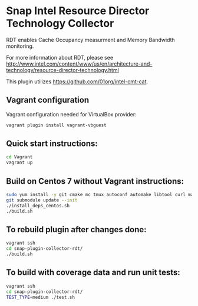 <!--
 Copyright (c) 2017 Intel Corporation

 Licensed under the Apache License, Version 2.0 (the "License");
 you may not use this file except in compliance with the License.
 You may obtain a copy of the License at

      http://www.apache.org/licenses/LICENSE-2.0

 Unless required by applicable law or agreed to in writing, software
 distributed under the License is distributed on an "AS IS" BASIS,
 WITHOUT WARRANTIES OR CONDITIONS OF ANY KIND, either express or implied.
 See the License for the specific language governing permissions and
 limitations under the License.
-->

# Snap Intel Resource Director Technology Collector

RDT enables Cache Occupancy measurment and Memory Bandwidth monitoring.

For more information about RDT, please see http://www.intel.com/content/www/us/en/architecture-and-technology/resource-director-technology.html

This plugin utilizes https://github.com/01org/intel-cmt-cat.

## Vagrant configuration
Vagrant configuration needed for VirtualBox provider:
```bash
vagrant plugin install vagrant-vbguest
```

## Quick start instructions:
```bash
cd Vagrant
vagrant up
```

## Build on Centos 7 without Vagrant instructions:
```bash
sudo yum install -y git cmake mc tmux autoconf automake libtool curl make unzip wget clang gcc-c++
git submodule update --init
./install_deps_centos.sh
./build.sh
```

## To rebuild plugin after changes done:
```bash
vagrant ssh
cd snap-plugin-collector-rdt/
./build.sh
```

## To build with coverage data and run unit tests:
```bash
vagrant ssh
cd snap-plugin-collector-rdt/
TEST_TYPE=medium ./test.sh
```
